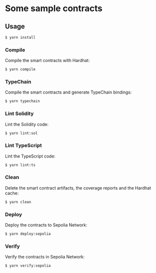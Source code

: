 # Some sample contracts
## Usage

```sh
$ yarn install
```

### Compile

Compile the smart contracts with Hardhat:

```sh
$ yarn compile
```

### TypeChain

Compile the smart contracts and generate TypeChain bindings:

```sh
$ yarn typechain
```

<!-- ### Test

Run the tests with Hardhat:

```sh
$ yarn test
``` -->

### Lint Solidity

Lint the Solidity code:

```sh
$ yarn lint:sol
```

### Lint TypeScript

Lint the TypeScript code:

```sh
$ yarn lint:ts
```

<!-- ### Coverage

Generate the code coverage report:

```sh
$ yarn coverage
``` -->

<!-- ### Report Gas

See the gas usage per unit test and average gas per method call:

```sh
$ REPORT_GAS=true yarn test
``` -->

### Clean

Delete the smart contract artifacts, the coverage reports and the Hardhat cache:

```sh
$ yarn clean
```

### Deploy

Deploy the contracts to Sepolia Network:

```sh
$ yarn deploy:sepolia
```

### Verify

Verify the contracts in Sepolia Network:

```sh
$ yarn verify:sepolia
```

<!-- ## License

This project is licensed under MIT. -->
